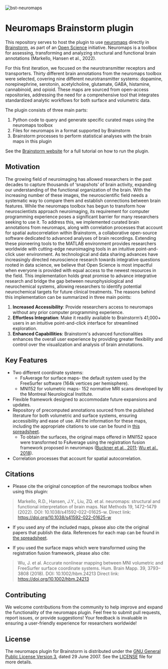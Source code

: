 ![bst-neuromaps](https://github.com/thuy-n/testing/assets/130115390/0b14b8e0-8b94-4928-b83f-3202a3b6bbba)

# Neuromaps Brainstorm plugin

This repository serves to host the plugin to use [neuromaps](https://github.com/netneurolab/neuromaps) directly in [Brainstorm](https://neuroimage.usc.edu/brainstorm/), as part of an [Open Science](https://www.mcgill.ca/neuro/open-science) initiative. Neuromaps is a toolbox for assessing, transforming and analyzing structural and functional brain annotations (Markello, Hansen et al., 2022). 

For this first iteration, we focused on the neurotransmitter receptors and transporters. Thirty different brain annotations from the neuromaps toolbox were selected, covering nine different neurotransmitter systems: dopamine, norepinephrine, serotonin, acetylcholine, glutamate, GABA, histamine, cannabinoid, and opioid. These maps are sourced from open-access repositories, addressing the need for a comprehensive tool that integrates standardized analytic workflows for both surface and volumetric data. 


The plugin consists of three main parts:
1. Python code to query and generate specific curated maps using the neuromaps toolbox
2. Files for neuromaps in a format supported by Brainstorm
3. Brainstorm processes to perform statistical analyses with the brain maps in this plugin

See the [Brainstorm website](https://neuroimage.usc.edu/brainstorm/Tutorials/Neuromaps) for a full tutorial on how to run the plugin. 


## Motivation

The growing field of neuroimaging has allowed researchers in the past decades to capture thousands of ‘snapshots’ of brain activity, expanding our understanding of the functional organization of the brain. With the increasing number of these images, the neuroscientific field needs a systematic way to compare them and establish connections between brain features. While the neuromaps toolbox has begun to transform how neuroscientists approach neuroimaging, its requirement for computer programming experience poses a significant barrier for many researchers seeking to use it. To address this, we implemented curated brain annotations from neuromaps, along with correlation processes that account for spatial autocorrelation within Brainstorm, a collaborative open-source software dedicated to advanced analyses of brain recordings. Extending these pioneering tools to the MATLAB environment provides researchers worldwide with cutting-edge neuroimaging tools in an intuitive point-and-click user environment. As technological and data sharing advances have increasingly directed neuroscience research towards integrative questions rooted in data science, we believe that Open Science is most impactful when everyone is provided with equal access to the newest resources in the field. This implementation holds great promise to advance integrative research and bridge the gap between neurophysiological and neurochemical systems, allowing researchers to identify potential neurochemical targets for future clinical treatments. The reasons behind this implementation can be summarized in three main points:
1. **Increased Accessibility**: Provide researchers access to neuromaps without any prior computer programming experience.
2. **Effortless Integration**: Make it readily available to Brainstorm’s 41,000+ users in an intuitive point-and-click interface for streamlined exploration.
3. **Enhanced Capabillities**: Brainstorm's advanced functionalities enhances the overall user experience by providing greater flexibility and control over the visualization and analysis of brain annotations.


## Key Features

- Two different coordinate systems:
  - FsAverage for surface maps- the default system used by the FreeSurfer software (164k vertices per hemisphere).
  - MNI152 for volumetric maps- 152 normative MRI scans developed by the Montreal Neurological Institute.
- Flexible framework designed to accommodate future expansions and updates.
- Repository of precomputed annotations sourced from the published literature for both volumetric and surface systems, ensuring accessibility and ease of use. All the information for these maps, including the appropriate citations to use can be found in [this spreadsheet](https://docs.google.com/spreadsheets/d/1R0usElQw1HCYaIGMpgJk-u3HcL6N1nQ1/edit?usp=sharing&ouid=114237437498686296895&rtpof=true&sd=true).
   - To obtain the surfaces, the original maps offered in MNI152 space were transformed to FsAverage using the registration fusion framework proposed in neuromaps ([Buckner et al., 2011](https://journals.physiology.org/doi/full/10.1152/jn.00339.2011); [Wu et al., 2018](https://onlinelibrary.wiley.com/doi/10.1002/hbm.24213)).
- Correlation processes that account for spatial autocorrelation.


## Citations
- Please cite the original conception of the neuromaps toolbox when using this plugin:
> Markello, R.D., Hansen, J.Y., Liu, ZQ. et al. neuromaps: structural and functional interpretation of brain maps. Nat Methods 19, 1472–1479 (2022). DOI: 10.1038/s41592-022-01625-w.
Direct link: https://doi.org/10.1038/s41592-022-01625-w
    
- If you used any of the included maps, please also cite the original papers that publish the data. References for each map can be found in [the spreadsheet](https://docs.google.com/spreadsheets/d/1R0usElQw1HCYaIGMpgJk-u3HcL6N1nQ1/edit?usp=sharing&ouid=114237437498686296895&rtpof=true&sd=true).

- If you used the surface maps which were transformed using the registration fusion framework, please also cite:
> Wu, J. et al. Accurate nonlinear mapping between MNI volumetric and FreeSurfer surface coordinate systems. Hum. Brain Mapp. 39, 3793–3808 (2018). DOI: 10.1002/hbm.24213
Direct link: https://doi.org/10.1002/hbm.24213

## Contributing
We welcome contributions from the community to help improve and expand the functionality of the neuromaps plugin. Feel free to submit pull requests, report issues, or provide suggestions! Your feedback is invaluable in ensuring a user-friendly experience for researchers worldwide!

## License
The neuromaps plugin for Brainstorm is distributed under the [GNU General Public License Version 3](https://opensource.org/licenses/GPL-3.0), dated 29 June 2007. See the [LICENSE](LICENSE) file for more details.
